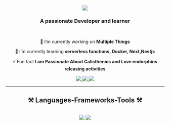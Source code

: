 
<h1 align="center">
    <img src="https://readme-typing-svg.herokuapp.com/?font=Righteous&size=35&center=true&vCenter=true&width=500&height=70&duration=2000&lines=Hi+There!+👋;+I'm+Hardik+Upadhyay!;" />
</h1>

<h3 align="center">A passionate Developer and  learner</h3>

<br/>

<div align="center">
 
 🔭 I’m currently working on **Multiple Things**
 
 🌱 I’m currently learning **serverless functions, Docker, Next,Nestjs**

⚡ Fun fact **I am Passionate About Calisthenics and Love endorphins releasing activities**

 </div>
 
<div align="center"> 
  <a href="mailto:hardik89990@gmail.com">
    <img src="https://img.shields.io/badge/Gmail-333333?style=for-the-badge&logo=gmail&logoColor=red" />
  </a>
  <a href="https://www.linkedin.com/in/hardikupadhyay89990/" target="_blank">
    <img src="https://img.shields.io/badge/LinkedIn-0077B5?style=for-the-badge&logo=linkedin&logoColor=white" target="_blank" />
  </a>
  <a href="https://hardik-eglc.vercel.app" target="_blank">
     <img src="https://img.shields.io/badge/Portfolio-FF5722?style=for-the-badge&logo=todoist&logoColor=white" target="_blank" /> <!-- sqlite, safari, google-chrome are other good icon options -->
  </a>
</div>

 <hr/>
 
<h2 align="center">⚒️ Languages-Frameworks-Tools ⚒️</h2>
<br/>
<div align="center">
    <img src="https://skillicons.dev/icons?i=react,bootstrap,mui,html,css,vscode,github,figma,tailwind,git" />
    <img src="https://skillicons.dev/icons?i=nodejs,python,javascript,typescript,express,firebase,aws,docker,mongodb,nextjs,mysql,nestjs" /><br>
</div>

